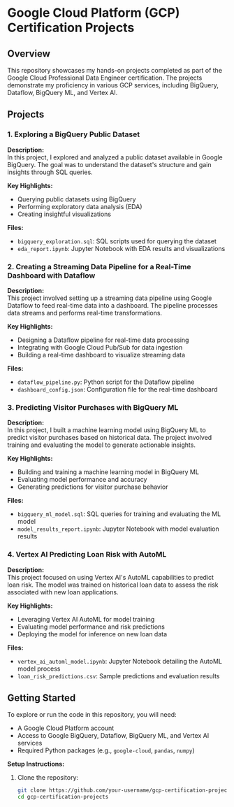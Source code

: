 # Google Cloud Platform (GCP) Certification Projects

## Overview

This repository showcases my hands-on projects completed as part of the Google Cloud Professional Data Engineer certification. The projects demonstrate my proficiency in various GCP services, including BigQuery, Dataflow, BigQuery ML, and Vertex AI.

## Projects

### 1. Exploring a BigQuery Public Dataset

**Description:**  
In this project, I explored and analyzed a public dataset available in Google BigQuery. The goal was to understand the dataset's structure and gain insights through SQL queries.

**Key Highlights:**
- Querying public datasets using BigQuery
- Performing exploratory data analysis (EDA)
- Creating insightful visualizations

**Files:**
- `bigquery_exploration.sql`: SQL scripts used for querying the dataset
- `eda_report.ipynb`: Jupyter Notebook with EDA results and visualizations

### 2. Creating a Streaming Data Pipeline for a Real-Time Dashboard with Dataflow

**Description:**  
This project involved setting up a streaming data pipeline using Google Dataflow to feed real-time data into a dashboard. The pipeline processes data streams and performs real-time transformations.

**Key Highlights:**
- Designing a Dataflow pipeline for real-time data processing
- Integrating with Google Cloud Pub/Sub for data ingestion
- Building a real-time dashboard to visualize streaming data

**Files:**
- `dataflow_pipeline.py`: Python script for the Dataflow pipeline
- `dashboard_config.json`: Configuration file for the real-time dashboard

### 3. Predicting Visitor Purchases with BigQuery ML

**Description:**  
In this project, I built a machine learning model using BigQuery ML to predict visitor purchases based on historical data. The project involved training and evaluating the model to generate actionable insights.

**Key Highlights:**
- Building and training a machine learning model in BigQuery ML
- Evaluating model performance and accuracy
- Generating predictions for visitor purchase behavior

**Files:**
- `bigquery_ml_model.sql`: SQL queries for training and evaluating the ML model
- `model_results_report.ipynb`: Jupyter Notebook with model evaluation results

### 4. Vertex AI Predicting Loan Risk with AutoML

**Description:**  
This project focused on using Vertex AI's AutoML capabilities to predict loan risk. The model was trained on historical loan data to assess the risk associated with new loan applications.

**Key Highlights:**
- Leveraging Vertex AI AutoML for model training
- Evaluating model performance and risk predictions
- Deploying the model for inference on new loan data

**Files:**
- `vertex_ai_automl_model.ipynb`: Jupyter Notebook detailing the AutoML model process
- `loan_risk_predictions.csv`: Sample predictions and evaluation results

## Getting Started

To explore or run the code in this repository, you will need:
- A Google Cloud Platform account
- Access to Google BigQuery, Dataflow, BigQuery ML, and Vertex AI services
- Required Python packages (e.g., `google-cloud`, `pandas`, `numpy`)

**Setup Instructions:**

1. Clone the repository:
   ```bash
   git clone https://github.com/your-username/gcp-certification-projects.git
   cd gcp-certification-projects

